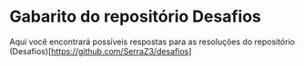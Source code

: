 # Gabarito do repositório Desafios

Aqui você encontrará possíveis respostas para as resoluções do repositório (Desafios)[https://github.com/SerraZ3/desafios]
